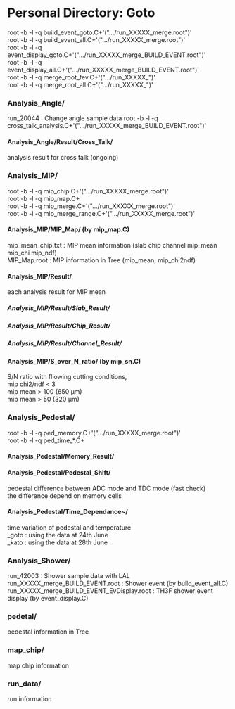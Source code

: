 # Personal Directory: Goto

root -b -l -q build_event_goto.C+'(".../run_XXXXX_merge.root")'  
root -b -l -q build_event_all.C+'(".../run_XXXXX_merge.root")'  
root -b -l -q event_display_goto.C+'(".../run_XXXXX_merge_BUILD_EVENT.root")'  
root -b -l -q event_display_all.C+'(".../run_XXXXX_merge_BUILD_EVENT.root")'  
root -b -l -q merge_root_fev.C+'(".../run_XXXXX_")'  
root -b -l -q merge_root_all.C+'(".../run_XXXXX_")'  


### Analysis_Angle/
run_20044 : Change angle sample data
root -b -l -q cross_talk_analysis.C+'(".../run_XXXXX_merge_BUILD_EVENT.root")'  
#### Analysis_Angle/Result/Cross_Talk/
analysis result for cross talk (ongoing)   

### Analysis_MIP/
root -b -l -q mip_chip.C+'(".../run_XXXXX_merge.root")'  
root -b -l -q mip_map.C+  
root -b -l -q mip_merge.C+'(".../run_XXXXX_merge.root")'  
root -b -l -q mip_merge_range.C+'(".../run_XXXXX_merge.root")'  
#### Analysis_MIP/MIP_Map/ (by mip_map.C)
mip_mean_chip.txt : MIP mean information (slab chip channel mip_mean mip_chi mip_ndf)   
MIP_Map.root : MIP information in Tree (mip_mean, mip_chi2ndf)
#### Analysis_MIP/Result/
each analysis result for MIP mean  
##### Analysis_MIP/Result/Slab_Result/ 
##### Analysis_MIP/Result/Chip_Result/
##### Analysis_MIP/Result/Channel_Result/ 
#### Analysis_MIP/S_over_N_ratio/ (by mip_sn.C)
S/N ratio with fllowing cutting conditions,   
mip chi2/ndf < 3   
mip mean > 100 (650 µm)   
mip mean > 50 (320 µm)   

### Analysis_Pedestal/
root -b -l -q ped_memory.C+'(".../run_XXXXX_merge.root")'  
root -b -l -q ped_time_*.C+  
#### Analysis_Pedestal/Memory_Result/
#### Analysis_Pedestal/Pedestal_Shift/
pedestal difference between ADC mode and TDC mode (fast check)   
the difference depend on memory cells   
#### Analysis_Pedestal/Time_Dependance~/
time variation of pedestal and temperature  
_goto : using the data at 24th June   
_kato : using the data at 28th June   

### Analysis_Shower/
run_42003 : Shower sample data with LAL  
run_XXXXX_merge_BUILD_EVENT.root : Shower event (by build_event_all.C)  
run_XXXXX_merge_BUILD_EVENT_EvDisplay.root : TH3F shower event display (by event_display.C)  

### pedetal/
pedestal information in Tree 

### map_chip/
map chip information

### run_data/
run information   
